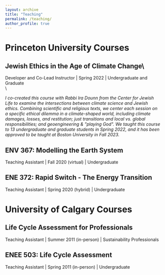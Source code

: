 ```yaml
---
layout: archive
title: "Teaching"
permalink: /teaching/
author_profile: true
---
```

# Princeton University Courses

## Jewish Ethics in the Age of Climate Change\
Developer and Co-Lead Instructor | Spring 2022 | Undergraduate and Graduate\
\

*I co-created this course with Rabbi Ira Dounn from the Center for Jewish Life to examine the intersections between climate science and Jewish ethics. Combining scientific and religious texts, we center each session on a specific ethical dilemma in a climate-shaped world, including climate damages, losses, and restitution; just transitions and local vs. global responsibilities; and geoengineering & "playing God". We taught this course to 13 undergraduate and graduate students in Spring 2022, and it has been approved to be taught at Boston University in Fall 2023.*

## ENV 367: Modelling the Earth System
Teaching Assistant | Fall 2020 (virtual) | Undergraduate

## ENE 372: Rapid Switch - The Energy Transition
Teaching Assistant | Spring 2020 (hybrid) | Undergraduate

# University of Calgary Courses

## Life Cycle Assessment for Professionals
Teaching Assistant | Summer 2011 (in-person) | Sustainability Professionals

## ENEE 503: Life Cycle Assessment
Teaching Assistant | Spring 2011 (in-person) | Undergraduate


